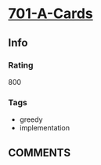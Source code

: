# [701-A-Cards](https://codeforces.com/problemset/problem/701/A)

## Info

### Rating

800

### Tags

- greedy
- implementation

## __COMMENTS__

> 
